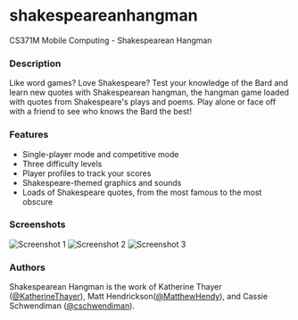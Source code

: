 # shakespeareanhangman
CS371M Mobile Computing - Shakespearean Hangman

### Description
Like word games? Love Shakespeare? Test your knowledge of the Bard and learn new quotes with Shakespearean hangman, the hangman game loaded with quotes from Shakespeare's plays and poems. Play alone or face off with a friend to see who knows the Bard the best!

### Features
* Single-player mode and competitive mode
* Three difficulty levels
* Player profiles to track your scores
* Shakespeare-themed graphics and sounds
* Loads of Shakespeare quotes, from the most famous to the most obscure

### Screenshots
![Screenshot 1](http://placehold.it/200x300)
![Screenshot 2](http://placehold.it/200x300)
![Screenshot 3](http://placehold.it/200x300)

### Authors
Shakespearean Hangman is the work of Katherine Thayer ([@KatherineThayer](https://github.com/KatherineThayer)), Matt Hendrickson([@MatthewHendy](https://github.com/MatthewHendy)), and Cassie Schwendiman ([@cschwendiman](https://github.com/cschwendiman)).
